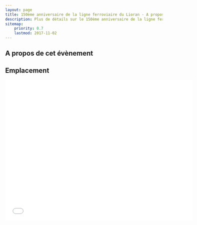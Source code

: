 ```yaml
---
layout: page
title: 150ème anniversaire de la ligne ferroviaire du Lioran - A propos
description: Plus de détails sur le 150ème anniversaire de la ligne ferroviaire du Lioran 
sitemap:
    priority: 0.7
    lastmod: 2017-11-02
---
```

## A propos de cet évènement

## Emplacement

<center>
  <iframe src="{{ site.map.lioran_url }}" width="600" height="450" frameborder="0" style="border:0" allowfullscreen></iframe>
</center>
